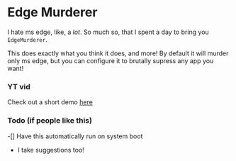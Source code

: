 # Edge Murderer
I hate ms edge, like, a *lot*. So much so, that I spent a day to bring you `EdgeMurderer`.

This does exactly what you think it does, and more! By default it will murder only ms edge, but you can configure it to brutally supress any app you want!

### YT vid
Check out a short demo [here]()

### Todo (if people like this)
-[] Have this automatically run on system boot
- I take suggestions too!